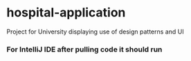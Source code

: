 # hospital-application
Project for University displaying use of design patterns and UI

### For IntelliJ IDE after pulling code it should run
